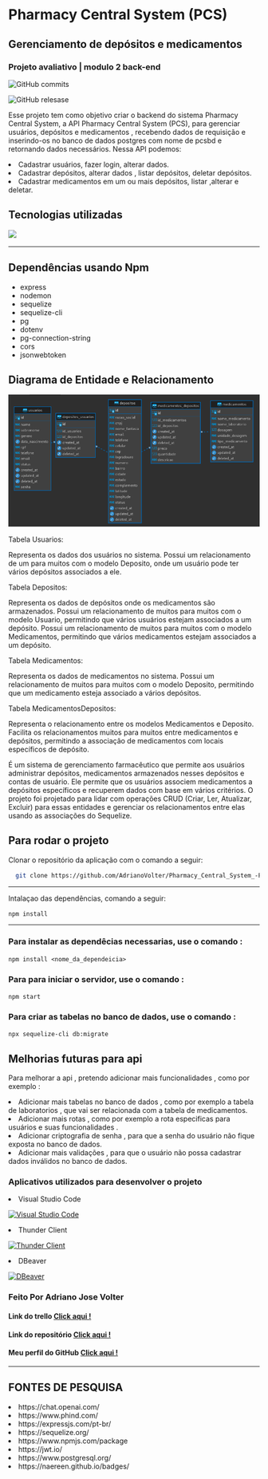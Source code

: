 # Pharmacy Central System (PCS) 
## Gerenciamento de depósitos e medicamentos 
### Projeto avaliativo | modulo 2 back-end 
 
 ![GitHub commits]( https://img.shields.io/github/commit-activity/m/AdrianoVolter/Pharmacy_Central_System_-PCS-?style=plastic) 

 ![GitHub relesase]( https://img.shields.io/github/v/release/AdrianoVolter/Pharmacy_Central_System_-PCS-?style=plastic) 
<p>
  Esse projeto tem como objetivo criar o backend do sistema Pharmacy Central System, a API Pharmacy Central System (PCS), para gerenciar usuários, depósitos e medicamentos , recebendo dados de requisição e inserindo-os no banco de dados postgres com nome de pcsbd e retornando dados necessários. 
  Nessa API podemos:
   <li>Cadastrar usuários, fazer login, alterar dados. 
   <li>Cadastrar depósitos, alterar dados , listar depósitos, deletar depósitos.
   <li>Cadastrar medicamentos em um ou mais depósitos, listar ,alterar e deletar.
</p>


## Tecnologias utilizadas

<p align="">
  <a href="https://skillicons.dev">
    <img src="https://skillicons.dev/icons?i=nodejs,express,postgres,sequelize,javascript,git,github,vscode" />
  </a>
</p>

***
## Dependências usando Npm
<ul>
    <li>express</li>
    <li>nodemon</li>
    <li>sequelize</li>
    <li>sequelize-cli</li>
    <li>pg</li>
    <li>dotenv</li>
    <li>pg-connection-string</li>
    <li>cors</li>
    <li>jsonwebtoken</li>
</ul>

## Diagrama de Entidade e Relacionamento 

![Imagem do Projeto](assets/Captura%20de%20tela%20de%202023-07-20%2022-17-39.png)

<p>Tabela Usuarios:

Representa os dados dos usuários no sistema.
Possui um relacionamento de um para muitos com o modelo Deposito, onde um usuário pode ter vários depósitos associados a ele.

<p>Tabela Depositos:

Representa os dados de depósitos onde os medicamentos são armazenados.
Possui um relacionamento de muitos para muitos com o modelo Usuario, permitindo que vários usuários estejam associados a um depósito.
Possui um relacionamento de muitos para muitos com o modelo Medicamentos, permitindo que vários medicamentos estejam associados a um depósito.

<p>Tabela Medicamentos:

Representa os dados de medicamentos no sistema.
Possui um relacionamento de muitos para muitos com o modelo Deposito, permitindo que um medicamento esteja associado a vários depósitos.

<p>Tabela MedicamentosDepositos:

Representa o relacionamento entre os modelos Medicamentos e Deposito.
Facilita os relacionamentos muitos para muitos entre medicamentos e depósitos, permitindo a associação de medicamentos com locais específicos de depósito.

<p>É um sistema de gerenciamento farmacêutico que permite aos usuários administrar depósitos, medicamentos armazenados nesses depósitos e contas de usuário. Ele permite que os usuários associem medicamentos a depósitos específicos e recuperem dados com base em vários critérios. O projeto foi projetado para lidar com operações CRUD (Criar, Ler, Atualizar, Excluir) para essas entidades e gerenciar os relacionamentos entre elas usando as associações do Sequelize.

## Para rodar o projeto 

<p>
  Clonar o repositório da aplicação com o comando a seguir:
</p>

```sh
  git clone https://github.com/AdrianoVolter/Pharmacy_Central_System_-PCS-.git
```
***

<p>
  Intalaçao das dependências, comando a seguir:
</p>

```sh
npm install
```
***

### Para instalar as dependêcias necessarias, use o comando :

```
npm install <nome_da_dependeicia>
```

### Para para iniciar o servidor, use o comando :

```
npm start
```
### Para criar as tabelas no banco de dados, use o comando :

```
npx sequelize-cli db:migrate
```

## Melhorias futuras para api 

Para melhorar a api , pretendo adicionar mais funcionalidades , como por exemplo :
<li>Adicionar mais tabelas no banco de dados , como por exemplo a tabela de laboratorios , que vai ser relacionada com a tabela de medicamentos.

<li>Adicionar mais rotas , como por exemplo a rota especificas para usuários e suas funcionalidades .

<li>Adicionar criptografia de senha , para que a senha do usuário não fique exposta no banco de dados.

<li>Adicionar mais validações , para que o usuário não possa cadastrar dados inválidos no banco de dados.

### Aplicativos utilizados para desenvolver o projeto

<li>Visual Studio Code
  
  [![Visual Studio Code](https://img.shields.io/badge/Visual%20Studio%20Code-IDE-blue)](https://code.visualstudio.com/)

<li>Thunder Client

[![Thunder Client](https://img.shields.io/badge/Thunder%20Client-REST%20Client-orange)](https://www.thunderclient.io/)

<li>DBeaver

[![DBeaver](https://img.shields.io/badge/DBeaver-IDE%20para%20banco%20de%20dados-blue)](https://dbeaver.io/)


### Feito Por Adriano Jose Volter

#### Link do trello [Click aqui !](https://trello.com/b/UaxE96it/pharmacy-central-system-pcs-modulo-2-projeto-avaliativo)

#### Link do repositório [Click aqui !](https://github.com/AdrianoVolter/Pharmacy_Central_System_-PCS-)

#### Meu perfil do GitHub  [ Click aqui !](https://github.com/AdrianoVolter)
***

## FONTES DE PESQUISA
<li>https://chat.openai.com/
<li>https://www.phind.com/
<li>https://expressjs.com/pt-br/
<li>https://sequelize.org/
<li>https://www.npmjs.com/package
<li>https://jwt.io/
<li>https://www.postgresql.org/
<li>https://naereen.github.io/badges/

